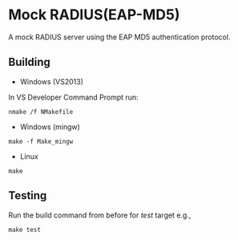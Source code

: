 # Mock RADIUS(EAP-MD5) #

A mock RADIUS server using the EAP MD5 authentication protocol.

## Building

* Windows (VS2013)

In VS Developer Command Prompt run:

    nmake /f NMakefile

* Windows (mingw)
~~~~
make -f Make_mingw
~~~~
* Linux
~~~~
make
~~~~
## Testing

Run the build command from before for _test_ target e.g.,

    make test
